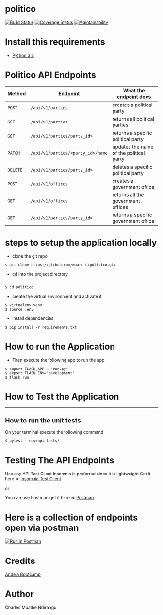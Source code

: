 
# politico
[![Build Status](https://travis-ci.com/Muart-C/politico.svg?branch=develop-V2)](https://travis-ci.com/Muart-C/politico)
[![Coverage Status](https://coveralls.io/repos/github/Muart-C/politico/badge.svg?branch=develop-V2)](https://coveralls.io/github/Muart-C/politico?branch=develop-V2)
[![Maintainability](https://api.codeclimate.com/v1/badges/71270642743b6a0883b3/maintainability)](https://codeclimate.com/github/Muart-C/politico/maintainability)


# Install this requirements
- [Python 3.6](https://www.python.org/)


# Politico API Endpoints

| Method  | Endpoint                                   | What the endpoint does                            |
| ------- | ------------------------------------------ | --------------------------------------------------|
| `POST`  | `/api/v1/parties`                          | creates a political party                         |
| `GET`   | `/api/v1/parties`                          | returns all political parties                     |
| `GET`   | `/api/v1/parties/party_id>`                | returns a specific political party                |
| `PATCH` | `/api/v1/parties/<party_id>/name`          | updates the name of the political party           |
| `DELETE`| `/api/v1/parties/party_id>`                | deletes a specific political party                |
| `POST`  | `/api/v1/offices`                          | creates a government office                       |
| `GET`   | `/api/v1/offices`                          | returns all the government offices                |
| `GET`   | `/api/v1/parties/party_id>`                | returns a specific government office              | 


# steps to setup the application locally

- clone the git repo
```
$ git clone https://github.com/Muart-C/politico.git
```
- cd into the project directory
```

$ cd politico
```

- create the virtual environment and activate it
```
$ virtualenv venv
$ source .env
```
- install dependencies
```
$ pip install -r requirements.txt
```

# How to run the Application

- Then execute the following app to run the app
```
$ export FLASK_APP = "run.py"
$ export FLASK_ENV="development"
$ flask run
```

# How to Test the Application
------------------------------------------------------------------
## How to run the unit tests
 On your terminal execute the following command
 
 ```
 $ pytest --cov=api tests/
 ```

# Testing The API Endpoints
Use any API Test Client 
Insomnia is preferred since it is lightweight
Get it here => [Insomnia Test Client](https://insomnia.rest/download/)

or 

You can use Postman get it here => [Postman](https://www.getpostman.com/downloads/)

# Here is a collection of endpoints open via postman
[![Run in Postman](https://run.pstmn.io/button.svg)](https://app.getpostman.com/run-collection/55e0954df1faa13e63ad)

# Credits
[Andela Bootcamp](https://andela.com/)


# Author
Charles Muathe Ndirangu
